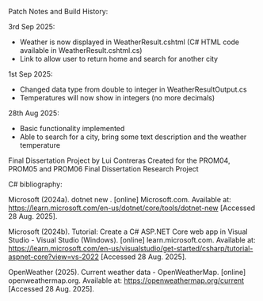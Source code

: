 Patch Notes and Build History:

3rd Sep 2025:

* Weather is now displayed in WeatherResult.cshtml (C# HTML code available in WeatherResult.cshtml.cs)
* Link to allow user to return home and search for another city

1st Sep 2025:
* Changed data type from double to integer in WeatherResultOutput.cs
* Temperatures will now show in integers (no more decimals)


28th Aug 2025: 
* Basic functionality implemented
* Able to search for a city, bring some text description and the weather temperature





Final Dissertation Project by Lui Contreras
Created for the PROM04, PROM05 and PROM06 Final Dissertation Research Project

C# bibliography:

Microsoft (2024a). dotnet new . [online] Microsoft.com. Available at: https://learn.microsoft.com/en-us/dotnet/core/tools/dotnet-new [Accessed 28 Aug. 2025].

Microsoft (2024b). Tutorial: Create a C# ASP.NET Core web app in Visual Studio - Visual Studio (Windows). [online] learn.microsoft.com. Available at: https://learn.microsoft.com/en-us/visualstudio/get-started/csharp/tutorial-aspnet-core?view=vs-2022 [Accessed 28 Aug. 2025].

OpenWeather (2025). Current weather data - OpenWeatherMap. [online] openweathermap.org. Available at: https://openweathermap.org/current [Accessed 28 Aug. 2025].
